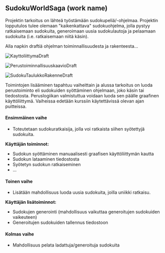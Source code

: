 ## SudokuWorldSaga (work name) 

Projektin tarkoitus on lähteä työstämään sudokupeliä/-ohjelmaa. Projektin lopputulos tulee olemaan "kaikenkattava" sudokuohjelma, jolla pystyy ratkaisemaan sudokuita, generoimaan uusia sudokulautoja ja pelaamaan sudokuita (i.e. ratkaisemaan niitä käsin). 

Alla napkin draftiä ohjelman toiminnallisuudesta ja rakenteesta... 

![KayttoliittymaDraft](https://github.com/Pulperi/MLG-360-NOSCOPE-SUDOKU-SOLVER/edit/master/dokumentointi/kayttoliittyma-draft.png)

![PerustoiminnallisuuskaavioDraft](https://github.com/Pulperi/MLG-360-NOSCOPE-SUDOKU-SOLVER/edit/master/dokumentointi/perustoiminnalisuuskaavio-draft.png)

![SudokuTaulukkoRakenneDraft](https://github.com/Pulperi/MLG-360-NOSCOPE-SUDOKU-SOLVER/edit/master/dokumentointi/sudokutaulukkorakenne.png)

Toimintojen lisääminen tapahtuu vaiheittain ja alussa tarkoitus on luoda perustoiminto eli sudokuiden syöttäminen ohjelmaan, joko käsin tai tiedostosta. Peruslogiikan valmistuttua voidaan luoda sen päälle graafinen käyttöliittymä.
Vaiheissa edetään kurssiin käytettävissä olevan ajan puitteissa.

#### Ensimmäinen vaihe 

* Toteutetaan sudokuratkaisija, jolla voi ratkaista siihen syötettyjä sudokuita.

**Käyttäjän toiminnot:**
* Sudokun syöttäminen manuaalisesti graafisen käyttöliittymän kautta
* Sudokun lataaminen tiedostosta
* Syötetyn sudokun ratkaiseminen
* ...

#### Toinen vaihe

* Lisätään mahdollisuus luoda uusia sudokuita, joilla uniikki ratkaisu.

**Käyttäjän lisätoiminnot:**
* Sudokujen generointi (mahdollisuus vaikuttaa generoitujen sudokuiden vaikeuteen)
* Generoitujen sudokuiden tallennus tiedostoon

#### Kolmas vaihe

* Mahdollisuus pelata ladattuja/generoituja sudokuita

